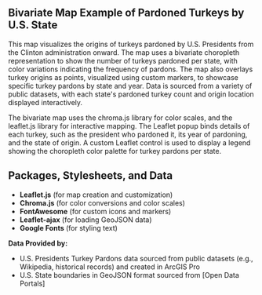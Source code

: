 ## Bivariate Map Example of Pardoned Turkeys by U.S. State
This map visualizes the origins of turkeys pardoned by U.S. Presidents from the Clinton administration onward. The map uses a bivariate choropleth representation to show the number of turkeys pardoned per state, with color variations indicating the frequency of pardons. The map also overlays turkey origins as points, visualized using custom markers, to showcase specific turkey pardons by state and year. Data is sourced from a variety of public datasets, with each state's pardoned turkey count and origin location displayed interactively.

The bivariate map uses the chroma.js library for color scales, and the leaflet.js library for interactive mapping. The Leaflet popup binds details of each turkey, such as the president who pardoned it, its year of pardoning, and the state of origin. A custom Leaflet control is used to display a legend showing the choropleth color palette for turkey pardons per state.

## Packages, Stylesheets, and Data
- **Leaflet.js** (for map creation and customization)
- **Chroma.js** (for color conversions and color scales)
- **FontAwesome** (for custom icons and markers)
- **Leaflet-ajax** (for loading GeoJSON data)
- **Google Fonts** (for styling text)

**Data Provided by:**

- U.S. Presidents Turkey Pardons data sourced from public datasets (e.g., Wikipedia, historical records) and created in ArcGIS Pro
- U.S. State boundaries in GeoJSON format sourced from [Open Data Portals]
